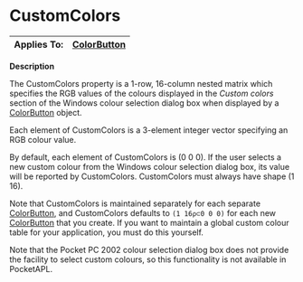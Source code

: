 




<h1 class="heading"><span class="name">CustomColors</span></h1>

| Applies To: | [ColorButton](./colorbutton.md) |
| --- | ---  |


**Description**


The CustomColors property is a 1-row, 16-column nested matrix which specifies the RGB values of the colours displayed in the *Custom colors* section of the Windows colour selection dialog box when displayed by a [ColorButton](./colorbutton.md) object.


Each element of CustomColors is a 3-element integer vector specifying an RGB colour value.


By default, each element of CustomColors is (0 0 0). If the user selects a new custom colour from the Windows colour selection dialog box, its value will be reported by CustomColors. CustomColors must always have shape (1 16).


Note that CustomColors is maintained separately for each separate [ColorButton](./colorbutton.md), and CustomColors defaults to `(1 16⍴⊂0 0 0)` for each new [ColorButton](./colorbutton.md) that you create. If you want to maintain a global custom colour table for your application, you must do this yourself.


Note that the Pocket PC 2002 colour selection dialog box does not provide the facility to select custom colours, so this functionality is not available in PocketAPL.




